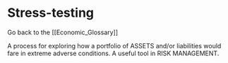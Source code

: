 # Stress-testing

Go back to the [[Economic_Glossary]]


A process for exploring how a portfolio of ASSETS and/or liabilities would fare in extreme adverse conditions. A useful tool in RISK MANAGEMENT.

